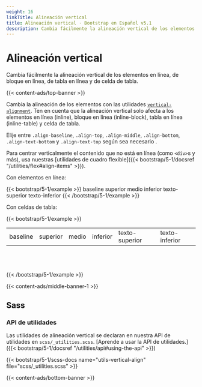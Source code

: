 ```yaml
---
weight: 16
linkTitle: Alineación vertical
title: Alineación vertical · Bootstrap en Español v5.1
description: Cambia fácilmente la alineación vertical de los elementos en línea, de bloque en línea, de tabla en línea y de celda de tabla.
---
```


# Alineación vertical

Cambia fácilmente la alineación vertical de los elementos en línea, de bloque en línea, de tabla en línea y de celda de tabla.

{{< content-ads/top-banner >}}

Cambia la alineación de los elementos con las utilidades [`vertical-alignment`](https://developer.mozilla.org/en-US/docs/Web/CSS/vertical-align). Ten en cuenta que la alineación vertical solo afecta a los elementos en línea (inline), bloque en línea (inline-block), tabla en línea (inline-table) y celda de tabla.

Elije entre `.align-baseline`, `.align-top`, `.align-middle`, `.align-bottom`, `.align-text-bottom` y `.align-text-top` según sea necesario .

Para centrar verticalmente el contenido que no está en línea (como `<div>`s y más), usa nuestras [utilidades de cuadro flexible]({{< bootstrap/5-1/docsref "/utilities/flex#align-items" >}}).

Con elementos en línea:

{{< bootstrap/5-1/example >}}
<span class="align-baseline">baseline</span>
<span class="align-top">superior</span>
<span class="align-middle">medio</span>
<span class="align-bottom">inferior</span>
<span class="align-text-top">texto-superior</span>
<span class="align-text-bottom">texto-inferior</span>
{{< /bootstrap/5-1/example >}}

Con celdas de tabla:

{{< bootstrap/5-1/example >}}
<table style="height: 100px;">
  <tbody>
    <tr>
      <td class="align-baseline">baseline</td>
      <td class="align-top">superior</td>
      <td class="align-middle">medio</td>
      <td class="align-bottom">inferior</td>
      <td class="align-text-top">texto-superior</td>
      <td class="align-text-bottom">texto-inferior</td>
    </tr>
  </tbody>
</table>
{{< /bootstrap/5-1/example >}}

{{< content-ads/middle-banner-1 >}}

## Sass

### API de utilidades

Las utilidades de alineación vertical se declaran en nuestra API de utilidades en `scss/_utilities.scss`. [Aprende a usar la API de utilidades.]({{< bootstrap/5-1/docsref "/utilities/api#using-the-api" >}})

{{< bootstrap/5-1/scss-docs name="utils-vertical-align" file="scss/_utilities.scss" >}}

{{< content-ads/bottom-banner >}}
